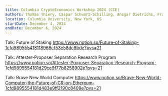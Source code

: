 ```yaml
---
title: Columbia CryptoEconomics Workshop 2024 (CCE)
authors: Thomas Thiery, Caspar Schwarz-Schilling, Ansgar Dietrichs, Francesco D'Amato, Barnabé Monnot, Julian
location: Columbia University, New York, US
startDate: December 4, 2024
endDate: December 6, 2024
---
```


Talk: Future of Staking <https://www.notion.so/Future-of-Staking-1cfd989555418118966cf53e58dc8bde?pvs=21>

Talk: Attester-Proposer Separation Research Program <https://www.notion.so/Attester-Proposer-Separation-Research-Program-1cfd9895554181d29ce9f77b8258902e?pvs=21>

Talk: Brave New World Computer <https://www.notion.so/Brave-New-World-Computer-the-Future-of-CR-on-Ethereum-1cfd9895554181d483e9ff2190c8409e?pvs=21>